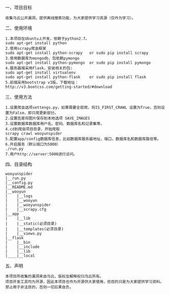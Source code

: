 一、项目目标

    收集乌云公开漏洞，提供离线搜索功能，为大家提供学习资源（仅作为学习）。

二、使用环境

    1.本项目在Ubuntu上开发，依赖于python2.7。
    sudo apt-get install python
    2.使用scrapy爬虫框架
    sudo apt-get install python-scrapy   or sudo pip install scrapy
    3.使用数据库为mongodb，包依赖pymongo
    sudo apt-get install python-pymongo  or sudo pip install pymongo
    4.服务器端采用Flask，安装相关的包:
    sudo apt-get install virtualenv
    sudo apt-get install python-flask    or sudo pip install flask
    5.前端采用bootstrap v3版，下载地址：
    http://v3.bootcss.com/getting-started/#download
    
三、使用方法

    1.设置爬虫选项settengs.py，如果需要全部爬，将IS_FIRST_CRAWL 设置为True，否则设置为False，即只爬更新部分。
    2.设置否是将图片保存到本地选项 SAVE_IMAGES
    3.设置数据库数据库用户名、密码、数据库名和记录集等。
    4.cd到爬虫项目目录，开始爬取
    scrapy crawl wooyunspider
    5.配置app/config数据库信息，比如数据库服务器地址，端口，数据库名和数据库路径等。
    6.开启服务（默认端口为5000）
    ./run.py
    7.用户http://server:5000进行访问。
    
四、目录结构

    wooyunspider
    |__run.py
    |__config.py
    |__README.md
    |__wooyun
    |    |__logs
    |    |__wooyun
    |    |__wooyunspider
    |    |__scrapy.cfg
    |__app
    |    |__lib
    |    |__static(必须目录)
    |    |__templates(必须目录)
    |    |__views.py
    |__flask
    |    |__bin
    |    |__include
    |    |__lib
    |____|__local
   
五、声明

    本项目所收集的漏洞来自乌云，版权及解释权归乌云所有。
    项目开发工具均为开源，因此本项目也作为开源供大家使用，但目的只是为大家提供学习资料。
    禁止用于非法目的，否则一切后果自负。
